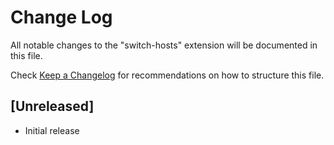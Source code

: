 # Change Log

All notable changes to the "switch-hosts" extension will be documented in this file.

Check [Keep a Changelog](http://keepachangelog.com/) for recommendations on how to structure this file.

## [Unreleased]

- Initial release